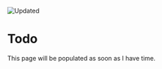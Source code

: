 ![Updated][update-shield]

# Todo
This page will be populated as soon as I have time.

[update-shield]: https://img.shields.io/badge/LAST%20UPDATED-26%20SEP%202024-57ffd8?style=for-the-badge
